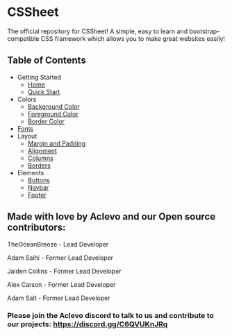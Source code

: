 # CSSheet
The official repository for CSSheet! A simple, easy to learn and bootstrap-compatible CSS framework which allows you to make great websites easily!

## Table of Contents
* Getting Started
  * [Home](/)
  * [Quick Start](/quick_start)
* Colors
  * [Background Color](/background_color)
  * [Foreground Color](/foreground_color)
  * [Border Color](/border_color)
* [Fonts](/fonts)
* Layout
  * [Margin and Padding](/margin_padding)
  * [Alignment](/alignment)
  * [Columns](/columns)
  * [Borders](/border)
* Elements
  * [Buttons](/buttons)
  * [Navbar](/navbar)
  * [Footer](/footer)


## Made with love by Aclevo and our Open source contributors:

TheOceanBreeze - Lead Developer

Adam Salhi - Former Lead Developer

Jaiden Collins - Former Lead Developer

Alex Carson - Former Lead Developer

Adam Salt - Former Lead Developer

### Please join the Aclevo discord to talk to us and contribute to our projects: https://discord.gg/C6QVUKnJRq

